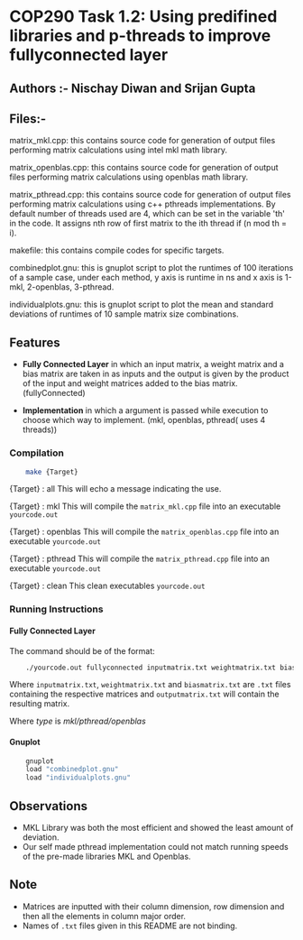 # COP290 Task 1.2: Using predifined libraries and p-threads to improve fullyconnected layer

## Authors :- Nischay Diwan and Srijan Gupta

## Files:-

matrix_mkl.cpp: this contains source code for generation of output files performing matrix calculations using intel mkl math library.

matrix_openblas.cpp: this contains source code for generation of output files performing matrix calculations using openblas math library.

matrix_pthread.cpp: this contains source code for generation of output files performing matrix calculations using c++ pthreads implementations. By default number of threads used are 4, which can be set in the variable 'th' in the code. It assigns nth row of first matrix to the ith thread if (n mod th = i).

makefile: this contains compile codes for specific targets.

combinedplot.gnu: this is gnuplot script to plot the runtimes of 100 iterations of a sample case, under each method, y axis is runtime in ns and x axis is 1-mkl, 2-openblas, 3-pthread.

individualplots.gnu: this is gnuplot script to plot the mean and standard deviations of runtimes of 10 sample matrix size combinations.

## Features

- **Fully Connected Layer** in which an input matrix, a weight matrix and a bias matrix are taken in as inputs and the output is given by the product of the input and weight matrices added to the bias matrix. (fullyConnected)

- **Implementation** in which a argument is passed while execution to choose which way to implement. (mkl, openblas, pthread( uses 4 threads))

<!-- - **Activation** Activating a matrix using either *relu* or *tanh* functions. (reluActivate,tanhActivate)

- **Subsampling** Reducing the size of a square matrix by a certain factor by either *max* or *average* pooling. (maxPool,avgPool)

- **Probability Conversion** Converting a vector of values into a vector of probabilities using either the *softmax* or the *sigmoid* function. (softmaxProb,sigmoidProb)

- **Exceptions handled-** Invalid function names, invalid types, invalid number of arguments and input file does not exist -->

### Compilation

```bash
    make {Target}
```

{Target} : all
This will echo a message indicating the use.

{Target} : mkl
This will compile the `matrix_mkl.cpp` file into an executable `yourcode.out`

{Target} : openblas
This will compile the `matrix_openblas.cpp` file into an executable `yourcode.out`

{Target} : pthread
This will compile the `matrix_pthread.cpp` file into an executable `yourcode.out`

{Target} : clean
This clean executables `yourcode.out`

### Running Instructions

#### Fully Connected Layer

The command should be of the format:

```bash
    ./yourcode.out fullyconnected inputmatrix.txt weightmatrix.txt biasmatrix.txt outputmatrix.txt type
```

Where `inputmatrix.txt`, `weightmatrix.txt` and `biasmatrix.txt` are `.txt` files containing the respective matrices and `outputmatrix.txt` will contain the resulting matrix.

Where *type* is *mkl/pthread/openblas*

#### Gnuplot

```bash
    gnuplot
    load "combinedplot.gnu"
    load "individualplots.gnu"
```

## Observations

- MKL Library was both the most efficient and showed the least amount of deviation.
- Our self made pthread implementation could not match running speeds of the pre-made libraries MKL and Openblas.

## Note

- Matrices are inputted with their column dimension, row dimension and then all the elements in column major order.
- Names of `.txt` files given in this README are not binding.
